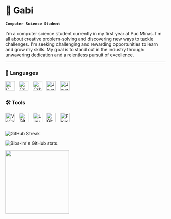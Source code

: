 # 🦊 Gabi

**`Computer Science Student`**

I'm a computer science student currently in my first year at Puc Minas. I'm all about creative problem-solving and discovering new ways to tackle challenges. I'm seeking challenging and rewarding opportunities to learn and grow my skills. My goal is to stand out in the industry through unwavering dedication and a relentless pursuit of excellence.

---

### 📖 Languages
 
<img align="left" alt="C" width="30px" style="padding-right:10px;" src="https://cdn.jsdelivr.net/gh/devicons/devicon/icons/c/c-original.svg" />
<img align="left" alt="Cpp" width="30px" style="padding-right:10px;" src="https://cdn.jsdelivr.net/gh/devicons/devicon/icons/cplusplus/cplusplus-original.svg" /> 
<img align="left" alt="Csharp" width="30px" style="padding-right:10px;" src="https://cdn.jsdelivr.net/gh/devicons/devicon/icons/csharp/csharp-original.svg" />
<img align="left" alt="Java" width="30px" style="padding-right:10px;" src="https://cdn.jsdelivr.net/gh/devicons/devicon/icons/java/java-original.svg"/>
<img align="left" alt="JavaScript" width="30px" style="padding-right:10px;" src="https://cdn.jsdelivr.net/gh/devicons/devicon/icons/javascript/javascript-plain.svg" />
<br />

#

### 🛠️ Tools

<img align="left" alt="VsCode" width="30px" style="padding-right:10px;" src="https://cdn.jsdelivr.net/gh/devicons/devicon/icons/vscode/vscode-original.svg" />
<img align="left" alt="GitHub" width="30px" style="padding-right:10px;" src="https://cdn.jsdelivr.net/gh/devicons/devicon/icons/github/github-original.svg" />
<img align="left" alt="Linux" width="30px" style="padding-right:10px;" src="https://cdn.jsdelivr.net/gh/devicons/devicon/icons/linux/linux-original.svg" />  
<img align="left" alt="Git" width="30px" style="padding-right:10px;" src="https://cdn.jsdelivr.net/gh/devicons/devicon/icons/git/git-original.svg" />
<img align="left" alt="Figma" width="30px" style="padding-right:10px;" src="https://cdn.jsdelivr.net/gh/devicons/devicon/icons/figma/figma-original.svg" />
<br />       

# 

![GitHub Streak](https://streak-stats.demolab.com?user=Bibs-lm&theme=aura&border_radius=4.5) 


 ![Bibs-lm's GitHub stats](https://github-readme-stats.vercel.app/api?username=bibs-lm&show_icons=true&theme=aura) 


<a href="https://github.com/bibs-lm/convoychat">
  <img height=200 align="center" src="https://github-readme-stats.vercel.app/api/top-langs?username=bibs-lm&layout=compact&langs_count=8&card_width=250&theme=aura" />
</a>
